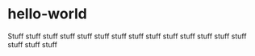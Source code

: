 # hello-world
Stuff
stuff stuff stuff stuff stuff stuff stuff stuff stuff stuff stuff stuff stuff stuff stuff stuff
